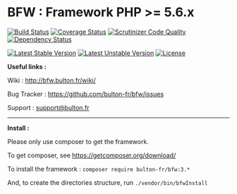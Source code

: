 BFW : Framework PHP >= 5.6.x
===

[![Build Status](https://travis-ci.org/bulton-fr/bfw.svg?branch=3.0)](https://travis-ci.org/bulton-fr/bfw) [![Coverage Status](https://coveralls.io/repos/bulton-fr/bfw/badge.png?branch=3.0)](https://coveralls.io/r/bulton-fr/bfw?branch=3.0) [![Scrutinizer Code Quality](https://scrutinizer-ci.com/g/bulton-fr/bfw/badges/quality-score.png?b=3.0)](https://scrutinizer-ci.com/g/bulton-fr/bfw/?branch=3.0) [![Dependency Status](https://www.versioneye.com/user/projects/5413eee49e1622970f0000f1/badge.svg?style=flat)](https://www.versioneye.com/user/projects/5413eee49e1622970f0000f1)

[![Latest Stable Version](https://poser.pugx.org/bulton-fr/bfw/v/stable.svg)](https://packagist.org/packages/bulton-fr/bfw) [![Latest Unstable Version](https://poser.pugx.org/bulton-fr/bfw/v/unstable.svg)](https://packagist.org/packages/bulton-fr/bfw) [![License](https://poser.pugx.org/bulton-fr/bfw/license.svg)](https://packagist.org/packages/bulton-fr/bfw)

__Useful links :__

Wiki : http://bfw.bulton.fr/wiki/

Bug Tracker : https://github.com/bulton-fr/bfw/issues

Support : support@bulton.fr


---

__Install :__

Please only use composer to get the framework.

To get composer, see https://getcomposer.org/download/

To install the framework : `composer require bulton-fr/bfw:3.*`

And, to create the directories structure, run `./vendor/bin/bfwInstall`
